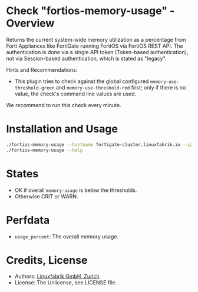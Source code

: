 # Check "fortios-memory-usage" - Overview

Returns the current system-wide memory utilization as a percentage from Forti Appliances like FortiGate running FortiOS via FortiOS REST API. The authentication is done via a single API token (Token-based authentication), not via Session-based authentication, which is stated as "legacy".

Hints and Recommendations:
* This plugin tries to check against the global configured `memory-use-threshold-green` and `memory-use-threshold-red` first; only if there is no value, the check's command line values are used.

We recommend to run this check every minute.


# Installation and Usage

```bash
./fortios-memory-usage --hostname fortigate-cluster.linuxfabrik.io --password sSEaTjuNbPYW5yepUD2JtDhyykY59D --warning=50 --critical=70
./fortios-memory-usage --help
```


# States

* OK if overall `memory-usage` is below the thresholds.
* Otherwise CRIT or WARN.


# Perfdata

* `usage_percent`: The overall memory usage.


# Credits, License

* Authors: [Linuxfabrik GmbH, Zurich](https://www.linuxfabrik.ch)
* License: The Unlicense, see LICENSE file.